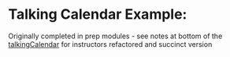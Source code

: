 # Talking Calendar Example:

Originally completed in prep modules - see notes at bottom of the [talkingCalendar](https://github.com/jo-wood/lighthouse-js-fundamentals/blob/master/talkingCalendar.js) for instructors refactored and succinct version 
